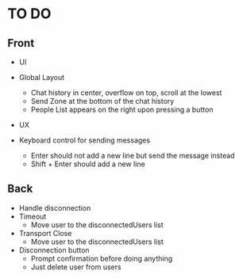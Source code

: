 # TO DO
## Front
 + UI
  + Global Layout
    + Chat history in center, overflow on top, scroll at the lowest
    + Send Zone at the bottom of the chat history
    + People List appears on the right upon pressing a button

 + UX
  + Keyboard control for sending messages
    + Enter should not add a new line but send the message instead
    + Shift + Enter should add a new line

## Back
 + Handle disconnection
  + Timeout
    + Move user to the disconnectedUsers list
  + Transport Close
    + Move user to the disconnectedUsers list
  + Disconnection button
    + Prompt confirmation before doing anything
    + Just delete user from users